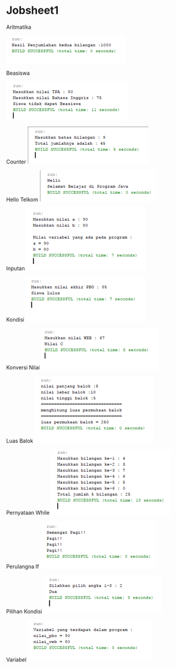 # Jobsheet1
Aritmatika

![alt text](https://github.com/RickyRahmadani10/Jobsheet1/blob/master/Aritmatika.PNG)

Beasiswa

![alt text](https://github.com/RickyRahmadani10/Jobsheet1/blob/master/Beasiswa.PNG)

Counter
![alt text](https://github.com/RickyRahmadani10/Jobsheet1/blob/master/Counter.PNG)

Hello Telkom
![alt text](https://github.com/RickyRahmadani10/Jobsheet1/blob/master/HelloTelkom.PNG)

Inputan
![alt text](https://github.com/RickyRahmadani10/Jobsheet1/blob/master/Inputan.PNG)

Kondisi
![alt text](https://github.com/RickyRahmadani10/Jobsheet1/blob/master/Kondisi.PNG)

Konversi Nilai
![alt text](https://github.com/RickyRahmadani10/Jobsheet1/blob/master/KonversiNilai.PNG)

Luas Balok
![alt text](https://github.com/RickyRahmadani10/Jobsheet1/blob/master/LuasBalok.PNG)

Pernyataan While
![alt text](https://github.com/RickyRahmadani10/Jobsheet1/blob/master/PernyataanWhile.PNG)

Perulangna If
![alt text](https://github.com/RickyRahmadani10/Jobsheet1/blob/master/PerulanganIf.PNG)

Pilihan Kondisi
![alt text](https://github.com/RickyRahmadani10/Jobsheet1/blob/master/PilihanKondisi.PNG)

Variabel
![alt text](https://github.com/RickyRahmadani10/Jobsheet1/blob/master/Variabel.PNG)
